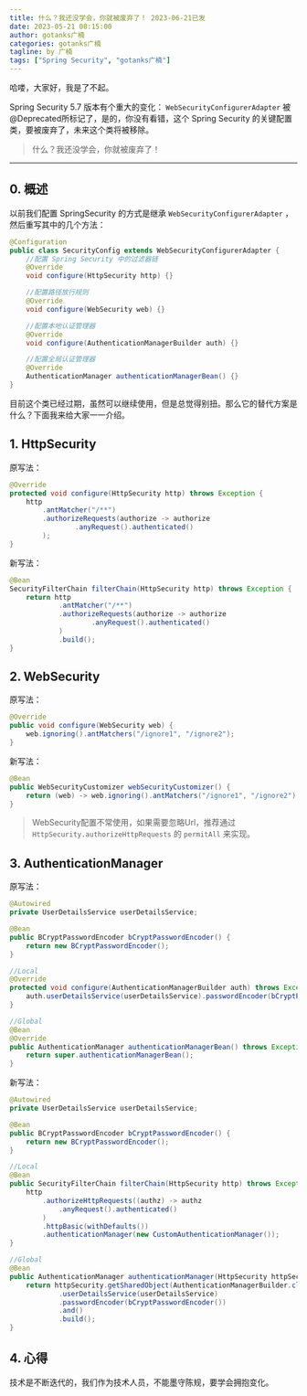 ```yaml
---
title: 什么？我还没学会，你就被废弃了！ 2023-06-21已发
date: 2023-05-21 08:15:00
author: gotanks广楠
categories: gotanks广楠
tagline: by 广楠
tags: ["Spring Security", "gotanks广楠"]
---
```


哈喽，大家好，我是了不起。  

Spring Security 5.7 版本有个重大的变化： `WebSecurityConfigurerAdapter` 被 @Deprecated所标记了，是的，你没有看错，这个 Spring Security 的关键配置类，要被废弃了，未来这个类将被移除。

> 什么？我还没学会，你就被废弃了！


---

<!--more-->

## 0. 概述

以前我们配置 SpringSecurity 的方式是继承 `WebSecurityConfigurerAdapter` ，然后重写其中的几个方法：

```java
@Configuration
public class SecurityConfig extends WebSecurityConfigurerAdapter {
    //配置 Spring Security 中的过滤器链
    @Override
    void configure(HttpSecurity http) {}

    //配置路径放行规则
    @Override
    void configure(WebSecurity web) {}

    //配置本地认证管理器
    @Override
    void configure(AuthenticationManagerBuilder auth) {}

    //配置全局认证管理器
    @Override
    AuthenticationManager authenticationManagerBean() {}
}
```

目前这个类已经过期，虽然可以继续使用，但是总觉得别扭。那么它的替代方案是什么？下面我来给大家一一介绍。


## 1. HttpSecurity

原写法：
```java
@Override
protected void configure(HttpSecurity http) throws Exception {
    http
        .antMatcher("/**")
        .authorizeRequests(authorize -> authorize
                .anyRequest().authenticated()
        );
}
```

新写法：
```java
@Bean
SecurityFilterChain filterChain(HttpSecurity http) throws Exception {
    return http
            .antMatcher("/**")
            .authorizeRequests(authorize -> authorize
                    .anyRequest().authenticated()
            )
            .build();
}
```

## 2. WebSecurity


原写法：
```java
@Override
public void configure(WebSecurity web) {
    web.ignoring().antMatchers("/ignore1", "/ignore2");
}
```

新写法：
```java
@Bean
public WebSecurityCustomizer webSecurityCustomizer() {
    return (web) -> web.ignoring().antMatchers("/ignore1", "/ignore2");
}
```

> WebSecurity配置不常使用，如果需要忽略Url，推荐通过 `HttpSecurity.authorizeHttpRequests` 的 `permitAll` 来实现。

## 3. AuthenticationManager

原写法：
```java
@Autowired
private UserDetailsService userDetailsService;

@Bean
public BCryptPasswordEncoder bCryptPasswordEncoder() {
    return new BCryptPasswordEncoder();
}

//Local
@Override
protected void configure(AuthenticationManagerBuilder auth) throws Exception {
    auth.userDetailsService(userDetailsService).passwordEncoder(bCryptPasswordEncoder());
}

//Global
@Bean
@Override
public AuthenticationManager authenticationManagerBean() throws Exception {
    return super.authenticationManagerBean();
}
```

新写法：
```java
@Autowired
private UserDetailsService userDetailsService;

@Bean
public BCryptPasswordEncoder bCryptPasswordEncoder() {
    return new BCryptPasswordEncoder();
}

//Local
@Bean
public SecurityFilterChain filterChain(HttpSecurity http) throws Exception {
    http
        .authorizeHttpRequests((authz) -> authz
            .anyRequest().authenticated()
        )
        .httpBasic(withDefaults())
        .authenticationManager(new CustomAuthenticationManager());
}

//Global
@Bean
public AuthenticationManager authenticationManager(HttpSecurity httpSecurity) throws Exception {
    return httpSecurity.getSharedObject(AuthenticationManagerBuilder.class)
            .userDetailsService(userDetailsService)
            .passwordEncoder(bCryptPasswordEncoder())
            .and()
            .build();
}
```

## 4. 心得

技术是不断迭代的，我们作为技术人员，不能墨守陈规，要学会拥抱变化。




